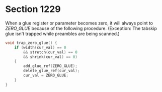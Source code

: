 # Section 1229

When a glue register or parameter becomes zero, it will always point to *ZERO_GLUE* because of the following procedure.
(Exception: The tabskip glue isn't trapped while preambles are being scanned.)

```c << Declare subprocedures for |prefixed_command| >>+=
void trap_zero_glue() {
    if (width(cur_val) == 0
        && stretch(cur_val) == 0
        && shrink(cur_val) == 0)
    {
        add_glue_ref(ZERO_GLUE);
        delete_glue_ref(cur_val);
        cur_val = ZERO_GLUE;
    }
}
```
